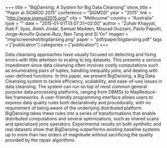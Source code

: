 +++
title = "BigDansing: A System for Big Data Cleansing"
show_title = "Paper at SIGMOD 2015"
conference = "SIGMOD"
year = "2015"
link = "http://www.sigmod2015.org/"
city = "Melbourne"
country =  "Australia"
type = ""
date = "2015-01-01T13:07:31+02:00"
author = "Zuhair Khayyat, Ihab F. Ilyas, Alekh Jindal, Samuel Madden, Mourad Ouzzani, Paolo Papotti, Jorge-Arnulfo Quiané-Ruiz, Nan Tang and Si Yin"
imagen = "img/screenshot/bigdansing.png"
paper = "pdf/paper/bigdansing.pdf"
tags = ["publication"]
categories = ["publication"]
+++

Data cleansing approaches have usually focused on detecting and fixing errors with little attention to scaling to big datasets. This presents a serious impediment since data cleansing often involves costly computations such as enumerating pairs of tuples, handling inequality joins, and dealing with user-defined functions. In this paper, we present BigDansing, a Big Data Cleansing system to tackle efficiency, scalability, and ease-of-use issues in data cleansing. The system can run on top of most common general purpose data processing platforms, ranging from DBMSs to MapReduce-like frameworks. A user-friendly programming interface allows users to express data quality rules both declaratively and procedurally, with no requirement of being aware of the underlying distributed platform. BigDansing takes these rules into a series of transformations that enable distributed computations and several optimizations, such as shared scans and specialized joins operators. Experimental results on both synthetic and real datasets show that BigDansing outperforms existing baseline systems up to more than two orders of magnitude without sacrificing the quality provided by the repair algorithms.
